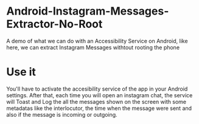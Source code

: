 # Android-Instagram-Messages-Extractor-No-Root
 A demo of what we can do with an Accessibility Service on Android, like here, we can extract Instagram Messages withtout rooting the phone

# Use it
You'll have to activate the accesibility service of the app in your Android settings. After that, each time you will open an instagram chat, the service will Toast and Log the all the messages shown on the screen with some metadatas like the interlocutor, the time when the message were sent and also if the message is incoming or outgoing.
